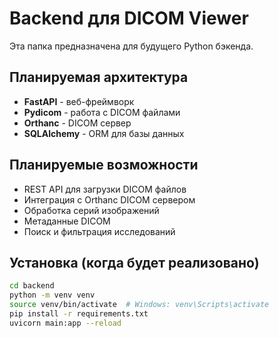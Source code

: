 # Backend для DICOM Viewer

Эта папка предназначена для будущего Python бэкенда.

## Планируемая архитектура

- **FastAPI** - веб-фреймворк
- **Pydicom** - работа с DICOM файлами  
- **Orthanc** - DICOM сервер
- **SQLAlchemy** - ORM для базы данных

## Планируемые возможности

- REST API для загрузки DICOM файлов
- Интеграция с Orthanc DICOM сервером
- Обработка серий изображений
- Метаданные DICOM
- Поиск и фильтрация исследований

## Установка (когда будет реализовано)

```bash
cd backend
python -m venv venv
source venv/bin/activate  # Windows: venv\Scripts\activate
pip install -r requirements.txt
uvicorn main:app --reload
```